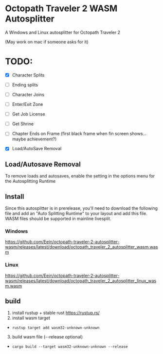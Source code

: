 # Octopath Traveler 2 WASM Autosplitter

A Windows and Linux autosplitter for Octopath Traveler 2 

(May work on mac if someone asks for it)

# TODO:

- [x] Character Splits
- [ ] Ending splits
- [ ] Character Joins
- [ ] Enter/Exit Zone
- [ ] Get Job License
- [ ] Get Shrine
- [ ] Chapter Ends on Frame (first black frame when fin screen shows... maybe achievement?)
- [x] Load/AutoSave Removal


## Load/Autosave Removal 

To remove loads and autosaves, enable the setting in the options menu for the Autosplitting Runtime

## Install

Since this autosplitter is in prerelease, you'll need to download the following file and add an "Auto Splitting Runtime" to your layout and add this file. WASM files should be supported in mainline livesplit.

### Windows

https://github.com/Eein/octopath-traveler-2-autosplitter-wasm/releases/latest/download/octopath_traveler_2_autosplitter_wasm.wasm

### Linux

https://github.com/Eein/octopath-traveler-2-autosplitter-wasm/releases/latest/download/octopath_traveler_2_autosplitter_linux_wasm.wasm

## build
1. install rustup + stable rust https://rustup.rs/
2. install wasm target
  - `rustup target add wasm32-unknown-unknown`
3. build wasm file (--release optional)
  - `cargo build --target wasm32-unknown-unknown --release`
